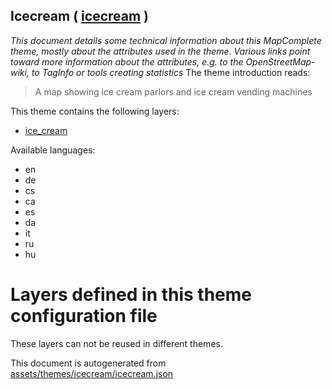 [//]: # (WARNING: this file is automatically generated. Please find the sources at the bottom and edit those sources)

## Icecream ( [icecream](https://mapcomplete.org/icecream) )
_This document details some technical information about this MapComplete theme, mostly about the attributes used in the theme. Various links point toward more information about the attributes, e.g. to the OpenStreetMap-wiki, to TagInfo or tools creating statistics_
The theme introduction reads:

> A map showing ice cream parlors and ice cream vending machines

This theme contains the following layers:

 - [ice_cream](../Layers/ice_cream.md)

Available languages:

 - en
 - de
 - cs
 - ca
 - es
 - da
 - it
 - ru
 - hu

# Layers defined in this theme configuration file
These layers can not be reused in different themes.


This document is autogenerated from [assets/themes/icecream/icecream.json](https://github.com/pietervdvn/MapComplete/blob/develop/assets/themes/icecream/icecream.json)
